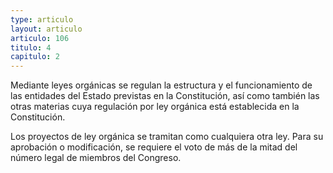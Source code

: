 ```yaml
---
type: articulo
layout: articulo
articulo: 106
titulo: 4
capitulo: 2
---
```

Mediante leyes orgánicas se regulan la estructura y el funcionamiento de las entidades del Estado previstas en la Constitución, así como también las otras materias cuya regulación por ley orgánica está establecida en la Constitución.

Los proyectos de ley orgánica se tramitan como cualquiera otra ley. Para su aprobación o modificación, se requiere el voto de más de la mitad del número legal de miembros del Congreso.